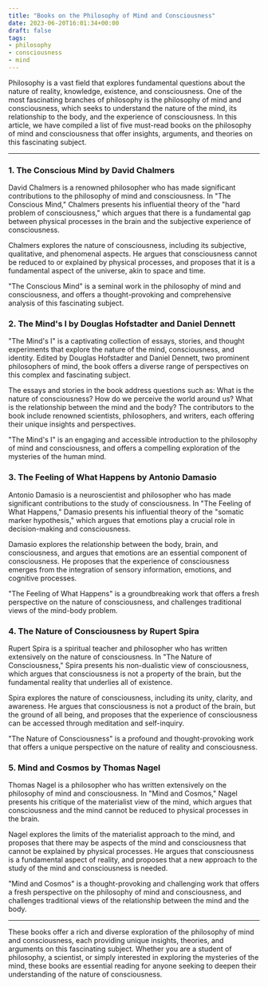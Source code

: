 ```yaml
---
title: "Books on the Philosophy of Mind and Consciousness"
date: 2023-06-20T16:01:34+00:00
draft: false
tags:
- philosophy
- consciousness
- mind
---
```


Philosophy is a vast field that explores fundamental questions about the nature of reality, knowledge, existence, and consciousness. One of the most fascinating branches of philosophy is the philosophy of mind and consciousness, which seeks to understand the nature of the mind, its relationship to the body, and the experience of consciousness. In this article, we have compiled a list of five must-read books on the philosophy of mind and consciousness that offer insights, arguments, and theories on this fascinating subject.

---

### 1. The Conscious Mind by David Chalmers

David Chalmers is a renowned philosopher who has made significant contributions to the philosophy of mind and consciousness. In "The Conscious Mind," Chalmers presents his influential theory of the "hard problem of consciousness," which argues that there is a fundamental gap between physical processes in the brain and the subjective experience of consciousness.

Chalmers explores the nature of consciousness, including its subjective, qualitative, and phenomenal aspects. He argues that consciousness cannot be reduced to or explained by physical processes, and proposes that it is a fundamental aspect of the universe, akin to space and time.

"The Conscious Mind" is a seminal work in the philosophy of mind and consciousness, and offers a thought-provoking and comprehensive analysis of this fascinating subject.

### 2. The Mind's I by Douglas Hofstadter and Daniel Dennett

"The Mind's I" is a captivating collection of essays, stories, and thought experiments that explore the nature of the mind, consciousness, and identity. Edited by Douglas Hofstadter and Daniel Dennett, two prominent philosophers of mind, the book offers a diverse range of perspectives on this complex and fascinating subject.

The essays and stories in the book address questions such as: What is the nature of consciousness? How do we perceive the world around us? What is the relationship between the mind and the body? The contributors to the book include renowned scientists, philosophers, and writers, each offering their unique insights and perspectives.

"The Mind's I" is an engaging and accessible introduction to the philosophy of mind and consciousness, and offers a compelling exploration of the mysteries of the human mind.

### 3. The Feeling of What Happens by Antonio Damasio

Antonio Damasio is a neuroscientist and philosopher who has made significant contributions to the study of consciousness. In "The Feeling of What Happens," Damasio presents his influential theory of the "somatic marker hypothesis," which argues that emotions play a crucial role in decision-making and consciousness.

Damasio explores the relationship between the body, brain, and consciousness, and argues that emotions are an essential component of consciousness. He proposes that the experience of consciousness emerges from the integration of sensory information, emotions, and cognitive processes.

"The Feeling of What Happens" is a groundbreaking work that offers a fresh perspective on the nature of consciousness, and challenges traditional views of the mind-body problem.

### 4. The Nature of Consciousness by Rupert Spira

Rupert Spira is a spiritual teacher and philosopher who has written extensively on the nature of consciousness. In "The Nature of Consciousness," Spira presents his non-dualistic view of consciousness, which argues that consciousness is not a property of the brain, but the fundamental reality that underlies all of existence.

Spira explores the nature of consciousness, including its unity, clarity, and awareness. He argues that consciousness is not a product of the brain, but the ground of all being, and proposes that the experience of consciousness can be accessed through meditation and self-inquiry.

"The Nature of Consciousness" is a profound and thought-provoking work that offers a unique perspective on the nature of reality and consciousness.

### 5. Mind and Cosmos by Thomas Nagel

Thomas Nagel is a philosopher who has written extensively on the philosophy of mind and consciousness. In "Mind and Cosmos," Nagel presents his critique of the materialist view of the mind, which argues that consciousness and the mind cannot be reduced to physical processes in the brain.

Nagel explores the limits of the materialist approach to the mind, and proposes that there may be aspects of the mind and consciousness that cannot be explained by physical processes. He argues that consciousness is a fundamental aspect of reality, and proposes that a new approach to the study of the mind and consciousness is needed.

"Mind and Cosmos" is a thought-provoking and challenging work that offers a fresh perspective on the philosophy of mind and consciousness, and challenges traditional views of the relationship between the mind and the body.

---

These books offer a rich and diverse exploration of the philosophy of mind and consciousness, each providing unique insights, theories, and arguments on this fascinating subject. Whether you are a student of philosophy, a scientist, or simply interested in exploring the mysteries of the mind, these books are essential reading for anyone seeking to deepen their understanding of the nature of consciousness.